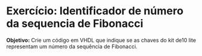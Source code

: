 # Exercício: Identificador de número da sequencia de Fibonacci

**Objetivo:** Crie um código em VHDL que indique se as chaves do kit de10 lite representam um número da sequência de Fibonacci.

